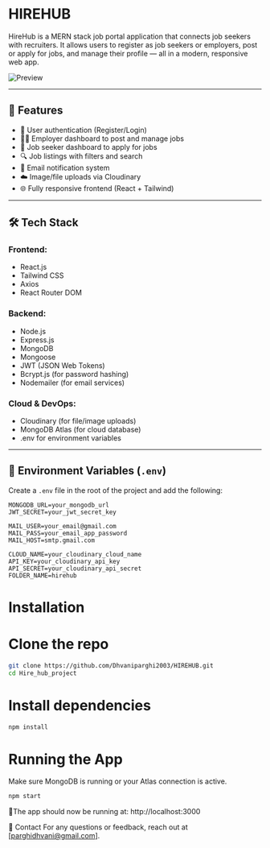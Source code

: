 # HIREHUB
HireHub is a MERN stack job portal application that connects job seekers with recruiters. It allows users to register as job seekers or employers, post or apply for jobs, and manage their profile — all in a modern, responsive web app.

![Preview](public/assets/preview.png)

---

## 🚀 Features

- 👤 User authentication (Register/Login)
- 🧑‍💼 Employer dashboard to post and manage jobs
- 📄 Job seeker dashboard to apply for jobs
- 🔍 Job listings with filters and search
- 📩 Email notification system
- ☁️ Image/file uploads via Cloudinary
- 🌐 Fully responsive frontend (React + Tailwind)

---

## 🛠️ Tech Stack

### Frontend:
- React.js
- Tailwind CSS
- Axios
- React Router DOM

### Backend:
- Node.js
- Express.js
- MongoDB
- Mongoose
- JWT (JSON Web Tokens)
- Bcrypt.js (for password hashing)
- Nodemailer (for email services)

### Cloud & DevOps:
- Cloudinary (for file/image uploads)
- MongoDB Atlas (for cloud database)
- .env for environment variables

---

## 🔧 Environment Variables (`.env`)

Create a `.env` file in the root of the project and add the following:

```env
MONGODB_URL=your_mongodb_url
JWT_SECRET=your_jwt_secret_key

MAIL_USER=your_email@gmail.com
MAIL_PASS=your_email_app_password
MAIL_HOST=smtp.gmail.com

CLOUD_NAME=your_cloudinary_cloud_name
API_KEY=your_cloudinary_api_key
API_SECRET=your_cloudinary_api_secret
FOLDER_NAME=hirehub
```
# Installation
# Clone the repo
```bash
git clone https://github.com/Dhvaniparghi2003/HIREHUB.git
cd Hire_hub_project
```

# Install  dependencies
```bash
npm install
```
# Running the App
Make sure MongoDB is running or your Atlas connection is active.
```bash
npm start
```
🎉The app should now be running at: http://localhost:3000

💬 Contact
For any questions or feedback, reach out at [parghidhvani@gmail.com].
